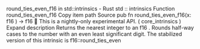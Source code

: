 round_ties_even_f16 in std::intrinsics - Rust
std
::
intrinsics
Function
round_ties_even_f16
Copy item path
Source
pub fn round_ties_even_f16(x:
f16
) ->
f16
🔬
This is a nightly-only experimental API. (
core_intrinsics
)
Expand description
Returns the nearest integer to an
f16
. Rounds half-way cases to the number with an even
least significant digit.
The stabilized version of this intrinsic is
f16::round_ties_even